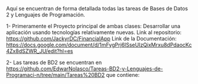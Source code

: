 Aquí se encuentran de forma detallada todas las tareas de Bases de Datos 2 y Lenguajes de Programación.

1- Primeramente el Proyecto principal de ambas clases: Desarrollar una aplicación usando tecnologías relativamente nuevas.
   Link al repositorio: https://github.com/JackyrDC/FinancialApp
   Link de la Documentación: https://docs.google.com/document/d/1mFygPrj6lSseUIzQixMrxu8dPdaocKc4Zx8dSZWR_JU/edit?hl=es

2- Las tareas de BD2 se encuentran en https://github.com/EdwarNolasco/Tareas-BD2-y-Lenguajes-de-Programaci-n/tree/main/Tareas%20BD2 que contiene: 
